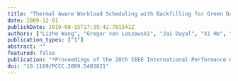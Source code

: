 ```yaml
---
title: "Thermal Aware Workload Scheduling with Backfilling for Green Data Centers"
date: 2009-12-01
publishDate: 2019-08-15T17:39:42.701541Z
authors: ["Lizhe Wang", "Gregor von Laszewski", "Jai Dayal", "Xi He", "Thomas R. Furlani"]
publication_types: ["1"]
abstract: ""
featured: false
publication: "*Proceedings of the 28th IEEE International Performance Computing and Communications Conference (IPCCC)*"
doi: "10.1109/PCCC.2009.5403821"
---
```


